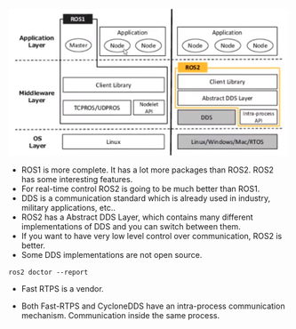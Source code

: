 ![DDS vs Ros1](images/dds.png)
* ROS1 is more complete. It has a lot more packages than ROS2. ROS2 has some interesting features.
* For real-time control ROS2 is going to be much better than ROS1.
* DDS is a communication standard which is already used in industry, military applications,
etc..
* ROS2 has a Abstract DDS Layer, which contains many different implementations of DDS
and you can switch between them.
* If you want to have very low level control over communication, ROS2 is better.
* Some DDS implementations are not open source.
```
ros2 doctor --report
```

* Fast RTPS is a vendor.

* Both Fast-RTPS and CycloneDDS have an intra-process communication mechanism. Communication
inside the same process.
